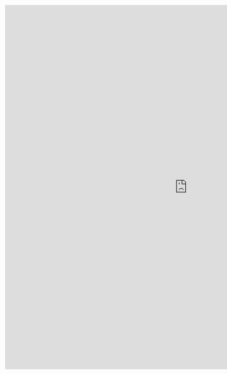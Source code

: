 <iframe src="https://weseemahmed.shinyapps.io/cluster-map/" scrolling="auto"  frameborder="0" style="width:1200px;height:1200px;padding:0;"></iframe>
